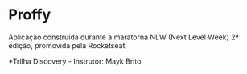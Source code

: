 # Proffy
Aplicação construída durante a maratorna NLW (Next Level Week) 2ª edição, promovida pela Rocketseat

*Trilha Discovery - Instrutor: Mayk Brito


